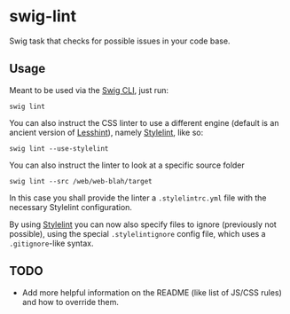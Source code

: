 # swig-lint
Swig task that checks for possible issues in your code base.

## Usage
Meant to be used via the [Swig CLI][1], just run:

```
swig lint
```

You can also instruct the CSS linter to use a different engine (default is an ancient version
of [Lesshint][2]), namely [Stylelint][3], like so:

```
swig lint --use-stylelint
```

You can also instruct the linter to look at a specific source folder

```
swig lint --src /web/web-blah/target
```

In this case you shall provide the linter a `.stylelintrc.yml` file with the necessary Stylelint
configuration.

By using [Stylelint][3] you can now also specify files to ignore (previously not possible), using the
special `.stylelintignore` config file, which uses a `.gitignore`-like syntax.


## TODO

 - Add more helpful information on the README (like list of JS/CSS rules) and
 how to override them.


[1]:https://www.npmjs.com/package/@gilt-tech/swig
[2]:https://github.com/gilt/lesshint
[3]:https://stylelint.io/
